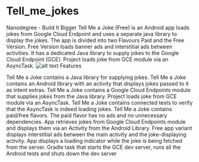 # Tell_me_jokes
Nanodegree - Build It Bigger
Tell Me a Joke (Free) is an Android app loads jokes from Google Cloud Endpoint and uses a separate java library to display the jokes.
The app is divided into two Flavours Paid and the Free Version. 
Free Version loads banner ads and interstitial ads between activities.
It has a dedicated Java library to supply jokes to the Google Cloud Endpoint (GCE).
Project loads joke from GCE module via an AsyncTask.
![alt text](https://github.com/vjprithivi/Tell_me_jokes/blob/master/screenshort/1.jpg "Logo Title Text 1")
Features

Tell Me a Joke contains a Java library for supplying jokes.
Tell Me a Joke contains an Android library with an activity that displays jokes passed to it as intent extras.
Tell Me a Joke contains a Google Cloud Endpoints module that supplies jokes from the Java library. Project loads joke from GCE module via an AsyncTask.
Tell Me a Joke contains connected tests to verify that the AsyncTask is indeed loading jokes.
Tell Me a Joke contains paid/free flavors. The paid flavor has no ads and no unnecessary dependencies.
App retrieves jokes from Google Cloud Endpoints module and displays them via an Activity from the Android Library.
Free app variant displays interstitial ads between the main activity and the joke-displaying activity.
App displays a loading indicator while the joke is being fetched from the server.
Gradle task that starts the GCE dev server, runs all the Android tests and shuts down the dev server
